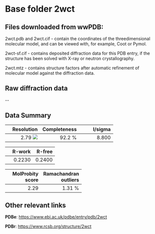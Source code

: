 # Base folder 2wct

## Files downloaded from wwPDB:

2wct.pdb and 2wct.cif - contain the coordinates of the threedimensional molecular model, and can be viewed with, for example, Coot or Pymol.

2wct-sf.cif - contains deposited diffraction data for this PDB entry, if the structure has been solved with X-ray or neutron crystallography.

2wct.mtz - contains structure factors after automatic refinement of molecular model against the diffraction data.

## Raw diffraction data

--<br> 

## Data Summary
|   | Resolution | Completeness| I/sigma |
|---|-------------:|----------------:|--------------:|
|   |2.79 ![](https://github.com/thorn-lab/coronavirus_structural_task_force/blob/master/outreach/ang.svg)|92.2  %|<img width=50/>8.800|

|   | **R-work**| **R-free**   
|---|-------------:|----------------:|           
||0.2230|0.2400|

|   |**MolProbity<br>score**| **Ramachandran<br>outliers** 
|---|-------------:|----------------:|
||2.29|1.31 %|

## Other relevant links 
**PDBe**:  https://www.ebi.ac.uk/pdbe/entry/pdb/2wct
 
**PDBr**: https://www.rcsb.org/structure/2wct 

